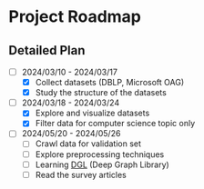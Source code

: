 # Project Roadmap

## Detailed Plan

* [ ] 2024/03/10 - 2024/03/17
	* [X] Collect datasets (DBLP, Microsoft OAG)
	* [X] Study the structure of the datasets

* [ ] 2024/03/18 - 2024/03/24
	* [X] Explore and visualize datasets
	* [X] Filter data for computer science topic only

* [ ] 2024/05/20 - 2024/05/26
	* [ ] Crawl data for validation set
	* [ ] Explore preprocessing techniques
	* [ ] Learning [DGL](https://www.dgl.ai/) (Deep Graph Library)
	* [ ] Read the survey articles
